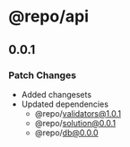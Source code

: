 # @repo/api

## 0.0.1

### Patch Changes

-   Added changesets
-   Updated dependencies
    -   @repo/validators@1.0.1
    -   @repo/solution@0.0.1
    -   @repo/db@0.0.0
